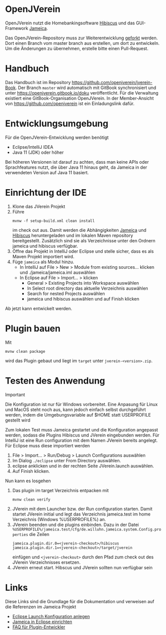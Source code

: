 # OpenJVerein

OpenJVerein nutzt die Homebankingsoftware [Hibiscus](https://www.willuhn.de/products/hibiscus/) und das
GUI-Framework [Jameica](https://www.willuhn.de/products/jameica/).

Das OpenJVerein-Repository muss zur Weiterentwicklung [geforkt](https://github.com/openjverein/jverein/fork) werden.
Dort einen Branch vom master branch aus erstellen, um dort zu entwickeln. Um die Änderungen zu 
übernehmen, erstelle bitte einen Pull-Request. 

# Handbuch

Das Handbuch ist im Repository https://github.com/openjverein/jverein-Book. Der Branch `master` wird automatisch mit
GitBook synchronisiert und unter https://openjverein.gitbook.io/doku veröffentlicht. Für die Verwaltung existiert eine
GitBook-Organisation OpenJVerein. In der Member-Ansicht von https://github.com/openjverein ist ein Einladungslink dafür.

# Entwicklungsumgebung

Für die OpenJVerein-Entwicklung werden benötigt

- Eclipse/IntelliJ IDEA
- Java 11 (JDK) oder höher

Bei höheren Versionen ist darauf zu achten, dass man keine APIs oder Sprachfeatures nutzt, die über Java 11 hinaus 
geht, da Jameica in der verwendeten Version auf Java 11 basiert.

# Einrichtung der IDE

1. Klone das JVerein Projekt
2. Führe
   ```maven
   mvnw -f setup-build.xml clean install
   ```
   im check out aus. Damit werden die Abhängigkeiten [Jameica](https://www.willuhn.de/products/jameica/) und
   [Hibiscus](https://www.willuhn.de/products/hibiscus/) heruntergeladen und im lokalen Maven repository
   bereitgestellt. Zusätzlich sind sie als Verzeichnisse unter den Ordnern jameica und hibiscus verfügbar.
3. Öffne das Projekt in IntelliJ oder Eclipse und stelle sicher, dass es als Maven Projekt importiert wird.
4. Füge `jameica` als Modul hinzu.
    - In IntelliJ auf File > New > Module from existing sources... klicken und ./jameica/jameica.iml auswählen
    - In Eclipse auf File > Import... > klicken
        - General > Existing Projects into Workspace auswählen
        - In Select root directory das aktuelle Verzeichnis auswählen
        - Search for nested Projects auswählen
        - jameica und hibiscus auswählen und auf Finish klicken

Ab jetzt kann entwickelt werden.

# Plugin bauen

Mit

```maven
mvnw clean package
```

wird das Plugin gebaut und liegt im `target` unter `jverein-<version>.zip`.

# Testen des Anwendung

> [!IMPORTANT]
> Die Konfiguration ist nur für Windows vorbereitet. Eine Anpasung für Linux und MacOS steht noch aus, kann jedoch
> einfach selbst durchgeführt werden, indem die Umgebungsvariable auf $HOME statt USERPROFILE gestellt wird

Zum lokalen Test muss Jameica gestartet und die Konfiguration angepasst werden, sodass die Plugins Hibiscus und 
JVerein eingebunden werden. Für IntelliJ ist eine Run configuration mit dem Namen JVerein bereits angelegt. Für 
Eclipse muss diese importiert werden
1. File > Import... > Run/Debug > Launch Configurations auswählen
2. Im Dialog `./eclipse` unter From Directory auswählen.
3. eclipse anklicken und in der rechten Seite JVerein.launch auswählen.
4. Auf Finish klicken.

Nun kann es losgehen
1. Das plugin im target Verzeichnis entpacken mit
   ```maven
   mvnw clean verify
   ```
2. JVerein mit dem Launcher bzw. der Run configuration starten. Damit startet JVerein initial und legt das 
   Verzeichnis jameica.test im home Verzeichnis (Windows %USERPROFILE%) an.
3. JVerein beenden und die plugins einbinden. Dazu in der Datei
   `%USERPROFILE%/jameica.test/cfg/de.willuhn.jameica.system.Config.properties` die Zeilen
   ```properties
   jameica.plugin.dir.0=<jverein-checkout>/hibiscus
   jameica.plugin.dir.1=<jverein-checkout>/target/jverein
   ```
   einfügen und `<jverein-checkout>` durch den Pfad zum check out des JVerein Verzeichnisses ersetzen.
4. JVerein erneut start. Hibscus und JVerein sollten nun verfügbar sein

# Links

Diese Links sind die Grundlage für die Dokumentation und verweisen auf die Referenzen im Jameica Projekt 

- [Eclipse Launch Konfiguration anlegen](https://www.willuhn.de/wiki/doku.php?id=develop:eclipse#launch-konfiguration_anlegen)
- [Jameica in Eclipse einrichten](https://www.willuhn.de/wiki/doku.php?id=develop:eclipse)
- [FAQ für Plugin-Entwickler](https://www.willuhn.de/wiki/doku.php?id=develop:jameica:faq)